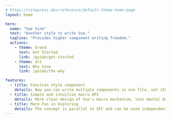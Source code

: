 ```yaml
---
# https://vitepress.dev/reference/default-theme-home-page
layout: home

hero:
  name: "Vue Vine"
  text: "Another style to write Vue."
  tagline: "Provides higher component writing freedom."
  actions:
    - theme: brand
      text: Get Started
      link: /guide/get-started
    - theme: alt
      text: Why Vine
      link: /guide/the-why

features:
  - title: Function style component
    details: Now you can write multiple components in one file, not JSX, not losing any template features.
  - title: Simple and intuitive macro API
    details: More clean design of Vue's macro mechanism, less mental burden.
  - title: More Fun in Exploring
    details: The concept is parallel to SFC and can be used independently or in combination.
---
```


